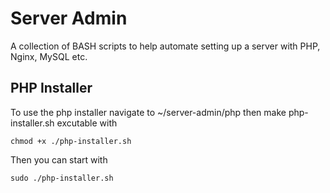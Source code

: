 # Server Admin
A collection of BASH scripts to help automate setting up a server with PHP, Nginx, MySQL etc.

## PHP Installer
To use the php installer navigate to ~/server-admin/php then make php-installer.sh excutable
with 
    
    chmod +x ./php-installer.sh

Then you can start with

    sudo ./php-installer.sh
